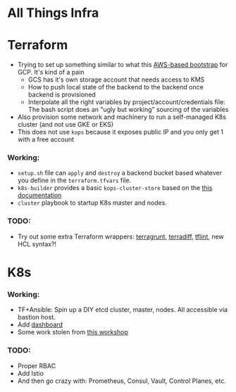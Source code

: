 # All Things Infra


# Terraform

* Trying to set up something similar to what this [AWS-based bootstrap](https://github.com/monterail/terraform-bootstrap-example) for GCP. It's kind of a pain
    * GCS has it's own storage account that needs access to KMS
    * How to push local state of the backend to the backend once backend is provisioned
    * Interpolate all the right variables by project/account/credentials file: The bash script does an "ugly but working" sourcing of the variables
* Also provision some network and machinery to run a self-managed K8s cluster (and not use GKE or EKS)
* This does not use `kops` because it exposes public IP and you only get 1 with a free account

### Working:

* `setup.sh` file can `apply` and `destroy` a backend bucket based whatever you define in the `terraform.tfvars` file.
* `k8s-builder` provides a basic `kops-cluster-store` based on the [this documentation](https://github.com/kubernetes/kops/blob/master/docs/tutorial/gce.md)
* `cluster` playbook to startup K8s master and nodes.

### TODO:

* Try out some extra Terraform wrappers: [terragrunt](https://github.com/gruntwork-io/terragrunt/), [terradiff](https://github.com/jml/terradiff), [tflint](https://github.com/wata727/tflint), new HCL syntax?!

# K8s

### Working:

* TF+Ansible: Spin up a DIY etcd cluster, master, nodes. All accessible via bastion host.
* Add [dashboard](https://github.com/kubernetes/dashboard)
* Some work stolen from [this workshop](https://github.com/leecalcote/istio-service-mesh-workshop)

### TODO:

* Proper RBAC
* Add Istio
* And then go crazy with: Prometheus, Consul, Vault, Control Planes, etc.
